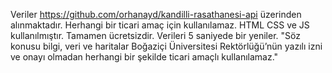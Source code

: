Veriler https://github.com/orhanayd/kandilli-rasathanesi-api üzerinden alınmaktadır. Herhangi bir ticari amaç için kullanılamaz.
HTML CSS ve JS kullanılmıştır. Tamamen ücretsizdir. Verileri 5 saniyede bir yeniler.
"Söz konusu bilgi, veri ve haritalar Boğaziçi Üniversitesi Rektörlüğü’nün yazılı izni ve onayı olmadan herhangi bir şekilde ticari amaçlı kullanılamaz."

